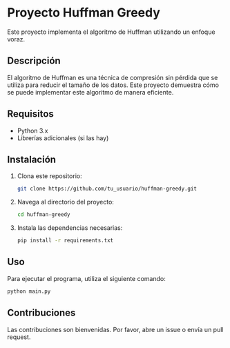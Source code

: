 # Proyecto Huffman Greedy

Este proyecto implementa el algoritmo de Huffman utilizando un enfoque voraz.

## Descripción

El algoritmo de Huffman es una técnica de compresión sin pérdida que se utiliza para reducir el tamaño de los datos. Este proyecto demuestra cómo se puede implementar este algoritmo de manera eficiente.

## Requisitos

- Python 3.x
- Librerías adicionales (si las hay)

## Instalación

1. Clona este repositorio:
    ```sh
    git clone https://github.com/tu_usuario/huffman-greedy.git
    ```
2. Navega al directorio del proyecto:
    ```sh
    cd huffman-greedy
    ```
3. Instala las dependencias necesarias:
    ```sh
    pip install -r requirements.txt
    ```

## Uso

Para ejecutar el programa, utiliza el siguiente comando:
```sh
python main.py
```

## Contribuciones

Las contribuciones son bienvenidas. Por favor, abre un issue o envía un pull request.

